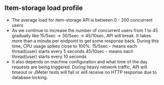Item-storage load profile
---------------------------------
* The average load for item-storage API is between 0 - 200 concurrent users
* As we continue to increase the number of concurrent users from 1 to 45 gradually like 15/5sec -> 30/5sec -> 45/10sec, API will break. It takes more than a minute per endpoint to get some response back. During this time, CPU usage spikes close to 100%. 
15/5sec - means each thread(user) starts every 5 seconds 
45/10sec - means each thread(user) starts every 10 seconds
* It also depends on machine configuration and what time of the day requests are being triggered. During heavy network traffic, API will timeout or JMeter tests will fail or will receive no HTTP response due to database locking.